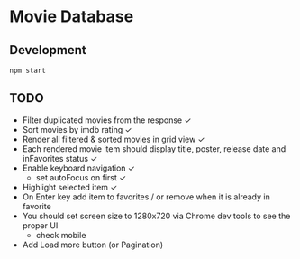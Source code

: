# Movie Database

## Development

```
npm start
```

## TODO

- Filter duplicated movies from the response ✓
- Sort movies by imdb rating ✓
- Render all filtered & sorted movies in grid view ✓
- Each rendered movie item should display title, poster, release date and inFavorites status ✓
- Enable keyboard navigation ✓
  - set autoFocus on first ✓
- Highlight selected item ✓
- On Enter key add item to favorites / or remove when it is already in favorite
- You should set screen size to 1280x720 via Chrome dev tools to see the proper UI
  - check mobile
- Add Load more button (or Pagination)
